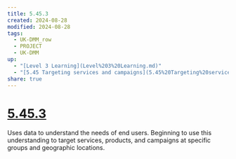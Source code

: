 ```yaml
---
title: 5.45.3
created: 2024-08-28
modified: 2024-08-28
tags:
  - UK-DMM_row
  - PROJECT
  - UK-DMM
up:
  - "[Level 3 Learning](Level%203%20Learning.md)"
  - "[5.45 Targeting services and campaigns](5.45%20Targeting%20services%20and%20campaigns.md)"
share: true
---
```

# [5.45.3](5.45.3.md)

Uses data to understand the needs of end users. Beginning to use this understanding to target services, products, and campaigns at specific groups and geographic locations.
